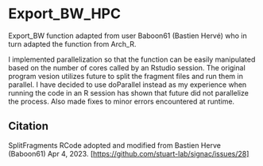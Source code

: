 # Export_BW_HPC
Export_BW function adapted from user Baboon61 (Bastien Hervé) who in turn adapted the function from Arch_R.

I implemented parallelization so that the function can be easily manipulated based on the number of cores called by an Rstudio session. 
The original program vesion utilizes future to split the fragment files and run them in parallel. I have decided to use doParallel instead as my experience when running the code in an R session has shown that future did not parallelize the process. Also made fixes to minor errors encountered at runtime.

## Citation
SplitFragments RCode adopted and modified from Bastien Herve (Baboon61) 
Apr 4, 2023. [https://github.com/stuart-lab/signac/issues/28]
